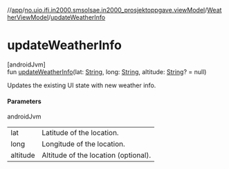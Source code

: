 //[app](../../../index.md)/[no.uio.ifi.in2000.smsolsae.in2000_prosjektoppgave.viewModel](../index.md)/[WeatherViewModel](index.md)/[updateWeatherInfo](update-weather-info.md)

# updateWeatherInfo

[androidJvm]\
fun [updateWeatherInfo](update-weather-info.md)(lat: [String](https://kotlinlang.org/api/latest/jvm/stdlib/kotlin/-string/index.html), long: [String](https://kotlinlang.org/api/latest/jvm/stdlib/kotlin/-string/index.html), altitude: [String](https://kotlinlang.org/api/latest/jvm/stdlib/kotlin/-string/index.html)? = null)

Updates the existing UI state with new weather info.

#### Parameters

androidJvm

| | |
|---|---|
| lat | Latitude of the location. |
| long | Longitude of the location. |
| altitude | Altitude of the location (optional). |
